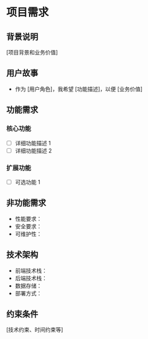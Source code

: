 # 项目需求

## 背景说明
[项目背景和业务价值]

## 用户故事
- 作为 [用户角色]，我希望 [功能描述]，以便 [业务价值]

## 功能需求
### 核心功能
- [ ] 详细功能描述 1
- [ ] 详细功能描述 2

### 扩展功能
- [ ] 可选功能 1

## 非功能需求
- 性能要求：
- 安全要求：
- 可维护性：

## 技术架构
- 前端技术栈：
- 后端技术栈：
- 数据存储：
- 部署方式：

## 约束条件
[技术约束、时间约束等]